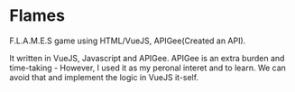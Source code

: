 # Flames
F.L.A.M.E.S game using HTML/VueJS, APIGee(Created an API).

It written in VueJS, Javascript and APIGee. APIGee is an extra burden and time-taking - However, I used it as my peronal interet and to learn. We can avoid that and implement the logic in VueJS it-self.
